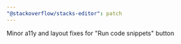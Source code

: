 ```yaml
---
"@stackoverflow/stacks-editor": patch
---
```


Minor a11y and layout fixes for "Run code snippets" button
